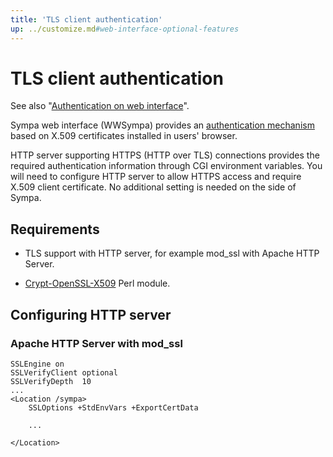 ```yaml
---
title: 'TLS client authentication'
up: ../customize.md#web-interface-optional-features
---
```


TLS client authentication
=========================

See also "[Authentication on web interface](authentication-web.md)".

Sympa web interface (WWSympa) provides an
[authentication mechanism](authentication-web.md#authentication-mechanisms)
based on X.509 certificates installed in users' browser.

HTTP server supporting HTTPS (HTTP over TLS) connections provides the
required authentication information through CGI environment variables. You
will need to configure HTTP server to allow HTTPS access and require X.509
client certificate.  No additional setting is needed on the side of Sympa.

Requirements
------------

  - TLS support with HTTP server, for example mod_ssl with
    Apache HTTP Server.

  - [Crypt-OpenSSL-X509](https://metacpan.org/release/Crypt-OpenSSL-X509)
    Perl module.

Configuring HTTP server
-----------------------

### Apache HTTP Server with mod_ssl

``` code
SSLEngine on
SSLVerifyClient optional
SSLVerifyDepth  10
...
<Location /sympa>
    SSLOptions +StdEnvVars +ExportCertData

    ...

</Location>
```

